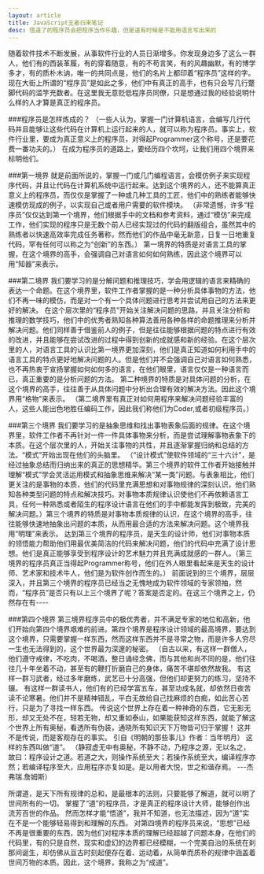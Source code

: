 ```yaml
---
layout: article
title: JavaScript王者归来笔记 
desc: 悟道了的程序员会把程序当作乐趣，但是道有时候是不能用语言写出来的
---
```


随着软件技术不断发展，从事软件行业的人员日渐增多。你发现身边多了这么一群人，他们有的西装革履，有的穿着随意，有的不苟言笑，有的风趣幽默，有的博学多才，有的质朴木讷，唯一的共同点是，他们的名片上都印着“程序员”这样的字。现在大街上所谓的“程序员”是如此之多，他们中有真正的高手，也有只会写几行蹩脚代码的滥竽充数者。在这里我无意贬低程序员同僚，只是想通过我的经验说明什么样的人才算是真正的程序员。 

###程序员是怎样炼成的？ 
（一些人认为，掌握一门计算机语言，会编写几行代码并且能够让这些代码在计算机上运行起来的人，就可以称为程序员。事实上，软件行业里，要成为真正意义上的程序员，对得起Programmer这个称号，还是要花费一番功夫的。） 在成为程序员的道路上，要经历四个坎坷，让我们用四个境界来标明他们。 

###第一境界
就是前面所说的，掌握一门或几门编程语言，会模仿例子来实现程序代码，并且让代码在计算机系统中运行起来。达到这个境界的人，还不能算真正意义上的程序员，而仅仅是掌握了一种或几种工具的工匠，他们中的熟练者能够快速模仿现成的例子，以实现自己或者用户需要的软件模块。 （非常遗憾，许多“程序员”仅仅达到第一个境界，他们根据手中的文档和参考资料，通过“模仿”来完成工作，他们实现的程序只是无数个前人已经实现过的代码的翻版组合，虽然其中的熟练者以快速高效率完成任务著称，然而他们的作品中毫无新意，日复一日地重复代码，罕有任何可以称之为“创新”的东西。） 第一境界的特质是对语言工具的掌握，在这个境界的高手，会强调自己对语言如何如何熟练，因此这个境界可以用“知器”来表示。 

###第二境界
我们要学习的是分解问题和推理技巧，学会用逻辑的语言来精确的表达一个命题。在这个境界里，软件工作者掌握的是一种分析具体事物的方法，他们不再一味的模仿，而是对一个有一个具体问题进行思考并尝试用自己的方法来更好的解决。 在这个层次里的“程序员”开始关注解决问题的思路，并且关注分析和推理的数学技巧，他们中的优秀者熟知各种算法善用各种各样的命题推理来分析并解决问题。他们同样善于借鉴前人的例子，但是往往能够根据问题的特点进行有效的改进，并且能够在尝试改进的过程中得到创新的成就感和新的经验。在这个层次里的人，对语言工具的认识比第一境界更加深刻，他们是真正知道如何利用手中的语言工具的特点更好地解决问题的人。但是他们并不会强调自己对语言如何熟悉，也不再热衷于宣扬掌握如何如何多的语言，在他们眼里，语言仅仅是一种语言而已，真正重要的是分析问题的方法。 第二种境界的特质是对具体问题的分析，在这个境界的高手，往往善于从具体问题中分析出合理有效的解决方法。因此这个境界用“格物”来表示。 （第二境界里有真正对如何用程序来解决问题经验丰富的人，这些人能出色地胜任编码工作，因此我们称他们为Coder,或者初级程序员。） 

###第三个境界
我们要学习的是抽象思维和找出事物表象后面的规律。在这个境界里，软件工作者不再针对一件一件具体事物来分析，而是尝试理解事物表象下的本质。在这个层次里的人，开始关注事物的共性，并且逐渐掌握归纳和总结的方法。“模式”开始出现在他们的头脑里。 （“设计模式”使软件领域的“三十六计”，是经过抽象总结而归纳出来的真正的思想精华。第三个境界的软件工作者开始接触并理解“模式”学会灵活运用模式和抽象思维来解决“某一类”问题。与表象相比，他们更关注的是事物的本质，他们的代码里充满思想和对事物规律的深刻认识，他们熟知各种类型问题的特点和解决技巧。对事物本质规律认识使他们不再依赖语言工具，任何一种熟悉或者陌生的程序设计语言在他们的手中都能发挥到极致，完美的解决问题。）第三个境界的特质是对事物本质规律的认识，在这个境界的高手，往往能够快速地抽象出问题的本质，从而用最合适的方法来解决问题。这个境界我用“明理”来表示。 达到第三个境界的程序员，是天生的设计师，他们对事物本质的领悟能力帮助他们用最优美简洁的代码来解决问题，他们的代码中充满了设计思想。他们是真正能够享受到程序设计的艺术魅力并且充满成就感的一群人。（第三境界的程序员真正当得起Programmer称号，他们在外人眼里看起来是天生的设计师、艺术家和技术牛人，他们是为软件创作而生的。） 前面说到的三个境界，层层深入，并且第三个境界的程序员已经当之无愧地成为软件领域的专家领袖，然而，“程序员”是否只有以上三个境界了呢？答案是否定的。在这三个境界之上，仍然存在有---- 

###第四个境界 
第三境界程序员中的极优秀者，并不满足专家的地位和高新，他们开始向第四个境界艰难的前进。第四个境界是程序设计领域的最高境界，要达到这个境界，只需要掌握一样东西，然而这样东西并不是寻常之物，而是许多人穷尽一生也无法得到的，这个世界最为深邃的秘密。 
（自古以来，有这样一群僧人，他们遵守戒律，不吃肉，不喝酒，整日诵经念佛，而与其他和尚不同的是，他们往往几十年坐着不动，甚至有的鞭打折磨自己的身体，痛苦不堪却依然故我。 有这样一群习武者，经过多年磨练，武艺已十分高强，但他们却更努力的练习，坚持不辍。 有这样一群读书人，他们有的已经学富五车，甚至功成名就，却依然日夜苦读不论寒暑。他们并不是精神错乱，平白无故给自己找麻烦的白痴，如此苦心苦行，只是为了寻找一样东西。 传说这个世界上存在着一种神奇的东西，它无影无形，却又无处不在，轻若无物，却又重如泰山，如果能获知这样东西，就能了解这个世界上所有奥秘，看透所有伪装，通晓所有知识天下万物皆可归于掌握！ 这并不是传说，而是客观存在的事实。 引自《明朝的那些事儿》作者：当年明月） 这样的东西叫做“道”。 （静寂虚无中有奥秘，不静不动，乃程序之源，无以名之，故曰：程序设计之道。若道之大，则操作系统至大；若操作系统至大，编译程序亦然；若编译程序至大，应用程序亦复如是。是以用者大悦，世之和谐存焉。  ---杰弗瑞.詹姆斯） 

所谓道，是天下所有规律的总和，是最根本的法则，只要能够了解道，就可以明了世间所有的一切。 掌握了“道”的程序员，才是真正的程序设计大师，能够创作出流芳百世的作品。 然而怎样才能“悟道”，我并不知道，也无法描述，因为“道”实在不是一个能够轻易得到和理解的东西。 对第四境界的程序员来说，“思想”已经不再是很重要的东西，因为他们对程序本质的理解已经超越了问题本身，在他们的代码里，有的只是自然，现实和虚幻的边界都已经模糊，一个完美自治的系统在刹那间诞生，却仿佛从亘古时刻起便存在着、运动着，从简单而质朴的规律中涵盖着世间万物的本质。因此，这个境界，我称之为“成道”。
